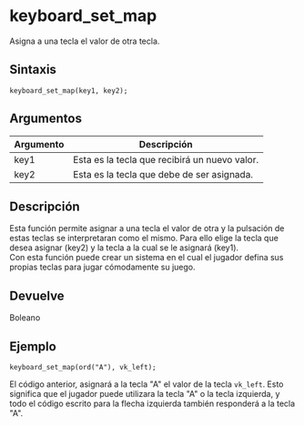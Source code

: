 # keyboard_set_map

Asigna a una tecla el valor de otra tecla.

## Sintaxis

  
```gml  
keyboard_set_map(key1, key2);  
```  

## Argumentos

Argumento|Descripción|  
---|---|  
key1|Esta es la tecla que recibirá un nuevo valor.|  
key2|Esta es la tecla que debe de ser asignada.|  

## Descripción

Esta función permite asignar a una tecla el valor de otra y la pulsación de estas teclas se interpretaran como el mismo. Para ello elige la tecla que desea asignar (key2) y la tecla a la cual se le asignará (key1).  
Con esta función puede crear un sistema en el cual el jugador defina sus propias teclas para jugar cómodamente su juego.

## Devuelve

Boleano

## Ejemplo

  
```gml  
keyboard_set_map(ord("A"), vk_left);  
```  
El código anterior, asignará a la tecla "A" el valor de la tecla `vk_left`. Esto significa que el jugador puede utilizara la tecla "A" o la tecla izquierda, y todo el código escrito para la flecha izquierda también responderá a la tecla "A".